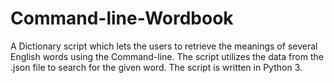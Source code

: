 # Command-line-Wordbook
A Dictionary script which lets the users to retrieve the meanings of several English words using the Command-line.
The script utilizes the data from the .json file to search for the given word.
The script is written in Python 3.
